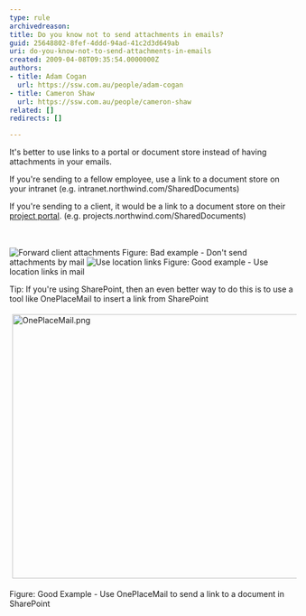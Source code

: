 ```yaml
---
type: rule
archivedreason: 
title: Do you know not to send attachments in emails?
guid: 25648802-8fef-4ddd-94ad-41c2d3d649ab
uri: do-you-know-not-to-send-attachments-in-emails
created: 2009-04-08T09:35:54.0000000Z
authors:
- title: Adam Cogan
  url: https://ssw.com.au/people/adam-cogan
- title: Cameron Shaw
  url: https://ssw.com.au/people/cameron-shaw
related: []
redirects: []

---
```



<p>It's better to use links to a portal or document store instead of having attachments in your emails. </p>
<p>If you're sending to a fellow employee, use a link to a document store on your intranet (e.g. intranet.northwind.com/SharedDocuments) </p>
<p>If you're sending to a client, it would be a link to a document store on their <a href="/Management/RulesToHappyClients/Pages/DoYouUseAProjectPageForYourTeamAndClient.aspx">project portal</a>. (e.g. projects.northwind.com/SharedDocuments)</p>
<br><excerpt class='endintro'></excerpt><br>
<img class="ms-rteCustom-ImageArea" alt="Forward client attachments" src="/Communication/RulesToBetterEmail/PublishingImages/Email_Attachment_1_small.jpg" /> <span class="ms-rteCustom-FigureBad">Figure&#58; Bad example - Don't send attachments by mail </span><img class="ms-rteCustom-ImageArea" alt="Use location links" src="/Communication/RulesToBetterEmail/PublishingImages/Email_Attachment_2_small.jpg" /> <font class="ms-rteCustom-FigureGood">Figure&#58; Good example - Use location links in mail </font><p>Tip&#58; If you're using SharePoint, then an even better way to do this is to use a tool like OnePlaceMail to insert a link from SharePoint</p>
<p><img class="ssw-rteStyle-ImageArea" alt="OnePlaceMail.png" src="/Communication/RulesToBetterEmail/Documents/OnePlaceMail.png" width="831" height="498" style="height&#58;468px;margin&#58;5px;width&#58;801px;" /></p>
<p><span class="ssw-rteStyle-FigureGood">Figure&#58; Good Example - Use OnePlaceMail to send a link to a document in SharePoint</span><br><br></p>


